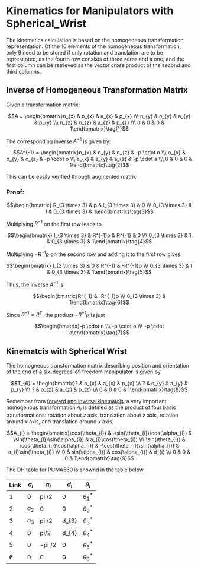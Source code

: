 # Kinematics for Manipulators with Spherical_Wrist

The kinematics calculation is based on the homogeneous transformation representation. Of the 16 elements of the homogeneous transformation, only 9 need to be stored if only rotation and translation are to be represented, as the fourth row consists of three zeros and a one, and the first column can be retrieved as the vector cross product of the second and third columns.

## Inverse of Homogeneous Transformation Matrix

Given a transformation matrix:

$$A = \begin{bmatrix}n_{x} & o_{x} & a_{x} & p_{x} \\\ n_{y} & o_{y} & a_{y} & p_{y} \\\ n_{z} & o_{z} & a_{z} & p_{z} \\\ 0 & 0 & 0 & 1\end{bmatrix}\tag{1}$$

The corresponding inverse $A^{-1}$ is given by:

$$A^{-1} = \begin{bmatrix}n_{x} & n_{y} & n_{z} & -p \cdot n \\\ o_{x} & o_{y} & o_{z} & -p \cdot o \\\ a_{x} & a_{y} & a_{z} & -p \cdot a \\\ 0 & 0 & 0 & 1\end{bmatrix}\tag{2}$$

This can be easily verified through augmented matrix:

### **Proof:**

$$\begin{bmatrix} R_{3 \times 3} & p & I_{3 \times 3} & 0 \\\ 0_{3 \times 3} & 1 & 0_{3 \times 3} & 1\end{bmatrix}\tag{3}$$

Multiplying $R^{-1}$ on the first row leads to

$$\begin{bmatrix} I_{3 \times 3} & R^{-1}p & R^{-1} & 0 \\\ 0_{3 \times 3} & 1 & 0_{3 \times 3} & 1\end{bmatrix}\tag{4}$$

Multiplying $-R^{-1}p$ on the second row and adding it to the first row gives

$$\begin{bmatrix} I_{3 \times 3} & 0 & R^{-1} & -R^{-1}p \\\ 0_{3 \times 3} & 1 & 0_{3 \times 3} & 1\end{bmatrix}\tag{5}$$

Thus, the inverse $A^{-1}$ is

$$\begin{bmatrix}R^{-1} & -R^{-1}p \\\ 0_{3 \times 3} & 1\end{bmatrix}\tag{6}$$

Since $R^{-1} = R^{T}$, the product $-R^{-1}p$ is just

$$\begin{bmatrix}-p \cdot n \\\ -p \cdot o \\\ -p \cdot a\end{bmatrix}\tag{7}$$

## Kinematcis with Spherical Wrist

The homogneous transformation matrix describing position and orientation of the end of a six-degrees-of-freedom manipulator is given by

$$T_{6} = \begin{bmatrix}? & o_{x} & a_{x} & p_{x} \\\ ? & o_{y} & a_{y} & p_{y} \\\ ? & o_{z} & a_{z} & p_{z} \\\ 0 & 0 & 0 & 1\end{bmatrix}\tag{8}$$

Remember from [forward and inverse kinematcis](https://github.com/colin-zgf/Robotics-Modeling-and-Control/edit/master/Forward_and_Inverse_Kinematics.md), a very important homogenous transformation $A_{i}$ is defined as the product of four basic transformations: rotation about $z$ axis, translation about $z$ axis, rotation around $x$ axis, and translation around $x$ axis.

$$A_{i} = \begin{bmatrix}\cos(\theta_{i}) & -\sin(\theta_{i})\cos(\alpha_{i}) & \sin(\theta_{i})\sin(\alpha_{i}) & a_{i}\cos(\theta_{i}) \\\ 
\sin(\theta_{i}) & \cos(\theta_{i})\cos(\alpha_{i}) & -\cos(\theta_{i})\sin(\alpha_{i}) & a_{i}\sin(\theta_{i}) \\\ 
0 & sin(\alpha_{i}) & cos(\alpha_{i}) & d_{i} \\\ 
0 & 0 & 0 & 1\end{bmatrix}\tag{9}$$ 

The DH table for PUMA560 is shownd in the table below.

Link | $a_{i}$ | $\alpha_{i}$ | $d_{i}$ | $\theta_{i}$
-----| --------|--------------|---------|-----------
1 | 0 | pi /2 | 0 | $\theta^*_{1}$
2 | $a_{2}$ | 0 | 0 | $\theta^*_{2}$
3 | $a_{3}$ | pi /2 | d_{3} | $\theta^*_{3}$
4 | 0 | pi/2 | d_{4} | $\theta^*_{4}$
5 | 0 | -pi /2 | 0 | $\theta^*_{5}$
6 | 0 | 0 | 0 | $\theta^*_{6}$
